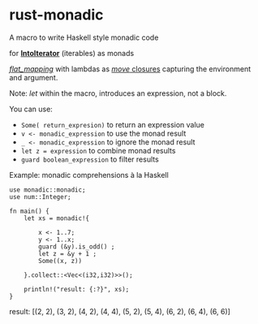 # rust-monadic

A macro to write Haskell style monadic code

for [**IntoIterator**](https://doc.rust-lang.org/std/iter/trait.IntoIterator.html) (iterables) as monads

[*flat_mapping*](https://doc.rust-lang.org/std/iter/trait.Iterator.html#method.flat_map) with lambdas as [*move* closures](https://doc.rust-lang.org/1.30.0/book/first-edition/closures.html#move-closures) capturing the environment and argument.

Note: *let* within the macro, introduces an expression, not a block.

You can use: 
* ```Some( return_expresion)```  to return an expression value
* ```v <- monadic_expression```  to use the monad result
* ```_ <- monadic_expression```  to ignore the monad result
* ```let z = expression```       to combine monad results
* ```guard boolean_expression``` to filter results



Example: monadic comprehensions à la Haskell

```
use monadic::monadic;
use num::Integer;

fn main() {
    let xs = monadic!{ 
    
        x <- 1..7;
        y <- 1..x;
        guard (&y).is_odd() ;
        let z = &y + 1 ;
        Some((x, z)) 
        
    }.collect::<Vec<(i32,i32)>>();
    
    println!("result: {:?}", xs); 
}

```

result: [(2, 2), (3, 2), (4, 2), (4, 4), (5, 2), (5, 4), (6, 2), (6, 4), (6, 6)]
